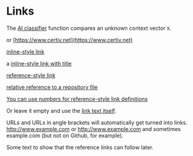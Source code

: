 # Links

The [AI classifier](https://www.certiv.net) function compares 
an unknown context vector `X`. 

or [https://www.certiv.net](https://www.certiv.net) 

[inline-style link](https://www.google.com)

a [inline-style link with title](https://www.google.com "Google's Homepage")

[reference-style link][Arbitrary case-insensitive reference text]

[relative reference to a repository file](../blob/master/LICENSE)

[You can use numbers for reference-style link definitions][1]

Or leave it empty and use the [link text itself].

URLs and URLs in angle brackets will automatically get turned into links. 
http://www.example.com or <http://www.example.com> and sometimes 
example.com (but not on Github, for example).

Some text to show that the reference links can follow later.

[arbitrary case-insensitive reference text]: https://www.mozilla.org
[1]: http://slashdot.org
[link text itself]: http://www.reddit.com
